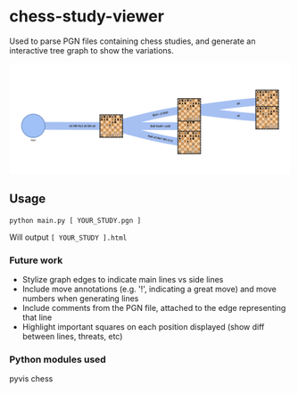 # chess-study-viewer

Used to parse PGN files containing chess studies, and generate an interactive tree graph to show the variations.

![Screenshot](./screenshot.png)

## Usage
```
python main.py [ YOUR_STUDY.pgn ]
```

Will output `[ YOUR_STUDY ].html`

### Future work
* Stylize graph edges to indicate main lines vs side lines
* Include move annotations (e.g. '!', indicating a great move) and move numbers when generating lines
* Include comments from the PGN file, attached to the edge representing that line
* Highlight important squares on each position displayed (show diff between lines, threats, etc)

### Python modules used
pyvis
chess

